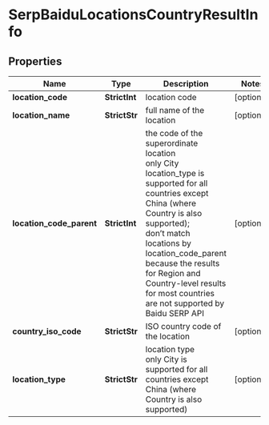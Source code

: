 # SerpBaiduLocationsCountryResultInfo


## Properties

| Name | Type | Description | Notes |
|------------ | ------------- | ------------- | -------------|
**location_code** | **StrictInt** | location code |[optional]|
**location_name** | **StrictStr** | full name of the location |[optional]|
**location_code_parent** | **StrictInt** | the code of the superordinate location<br>only City location_type is supported for all countries except China (where Country is also supported);<br>don’t match locations by location_code_parent because the results for Region and Country-level results for most countries are not supported by Baidu SERP API |[optional]|
**country_iso_code** | **StrictStr** | ISO country code of the location |[optional]|
**location_type** | **StrictStr** | location type<br>only City is supported for all countries except China (where Country is also supported) |[optional]|